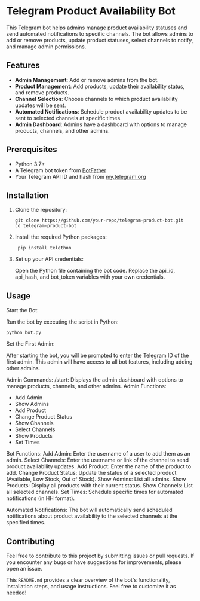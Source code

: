 # Telegram Product Availability Bot

This Telegram bot helps admins manage product availability statuses and send automated notifications to specific channels. The bot allows admins to add or remove products, update product statuses, select channels to notify, and manage admin permissions.

## Features

- **Admin Management**: Add or remove admins from the bot.
- **Product Management**: Add products, update their availability status, and remove products.
- **Channel Selection**: Choose channels to which product availability updates will be sent.
- **Automated Notifications**: Schedule product availability updates to be sent to selected channels at specific times.
- **Admin Dashboard**: Admins have a dashboard with options to manage products, channels, and other admins.

## Prerequisites

- Python 3.7+
- A Telegram bot token from [BotFather](https://core.telegram.org/bots#botfather)
- Your Telegram API ID and hash from [my.telegram.org](https://my.telegram.org)

## Installation

1. Clone the repository:

   ```
   git clone https://github.com/your-repo/telegram-product-bot.git
   cd telegram-product-bot
2. Install the required Python packages:
   ```
    pip install telethon
3. Set up your API credentials:
   
   Open the Python file containing the bot code.
   Replace the api_id, api_hash, and bot_token variables with your own credentials.
## Usage
Start the Bot: 

Run the bot by executing the script in Python:
    
    python bot.py

Set the First Admin: 

After starting the bot, you will be prompted to enter the Telegram ID of the first admin. This admin will have access to all bot features, including adding other admins.

Admin Commands:
/start: Displays the admin dashboard with options to manage products, channels, and other admins.
Admin Functions:
- Add Admin
- Show Admins
- Add Product
- Change Product Status
- Show Channels
- Select Channels
- Show Products
- Set Times

Bot Functions:
   Add Admin: Enter the username of a user to add them as an admin.
   Select Channels: Enter the username or link of the channel to send product availability updates.
   Add Product: Enter the name of the product to add.
   Change Product Status: Update the status of a selected product (Available, Low Stock, Out of Stock).
   Show Admins: List all admins.
   Show Products: Display all products with their current status.
   Show Channels: List all selected channels.
   Set Times: Schedule specific times for automated notifications (in HH
        format).

   Automated Notifications: 
   The bot will automatically send scheduled notifications about product availability to the selected channels at the specified times.

## Contributing

Feel free to contribute to this project by submitting issues or pull requests. If you encounter any bugs or have suggestions for improvements, please open an issue.

This `README.md` provides a clear overview of the bot's functionality, installation steps, and usage instructions. Feel free to customize it as needed!
